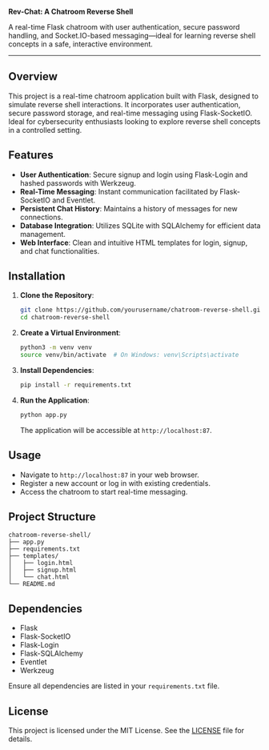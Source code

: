 **Rev-Chat: A Chatroom Reverse Shell**

A real-time Flask chatroom with user authentication, secure password handling, and Socket.IO-based messaging—ideal for learning reverse shell concepts in a safe, interactive environment.

---

## Overview

This project is a real-time chatroom application built with Flask, designed to simulate reverse shell interactions. It incorporates user authentication, secure password storage, and real-time messaging using Flask-SocketIO. Ideal for cybersecurity enthusiasts looking to explore reverse shell concepts in a controlled setting.

## Features

- **User Authentication**: Secure signup and login using Flask-Login and hashed passwords with Werkzeug.
- **Real-Time Messaging**: Instant communication facilitated by Flask-SocketIO and Eventlet.
- **Persistent Chat History**: Maintains a history of messages for new connections.
- **Database Integration**: Utilizes SQLite with SQLAlchemy for efficient data management.
- **Web Interface**: Clean and intuitive HTML templates for login, signup, and chat functionalities.

## Installation

1. **Clone the Repository**:
   ```bash
   git clone https://github.com/yourusername/chatroom-reverse-shell.git
   cd chatroom-reverse-shell
   ```

2. **Create a Virtual Environment**:
   ```bash
   python3 -m venv venv
   source venv/bin/activate  # On Windows: venv\Scripts\activate
   ```

3. **Install Dependencies**:
   ```bash
   pip install -r requirements.txt
   ```

4. **Run the Application**:
   ```bash
   python app.py
   ```
   The application will be accessible at `http://localhost:87`.

## Usage

- Navigate to `http://localhost:87` in your web browser.
- Register a new account or log in with existing credentials.
- Access the chatroom to start real-time messaging.

## Project Structure

```
chatroom-reverse-shell/
├── app.py
├── requirements.txt
├── templates/
│   ├── login.html
│   ├── signup.html
│   └── chat.html
└── README.md
```

## Dependencies

- Flask
- Flask-SocketIO
- Flask-Login
- Flask-SQLAlchemy
- Eventlet
- Werkzeug

Ensure all dependencies are listed in your `requirements.txt` file.

## License

This project is licensed under the MIT License. See the [LICENSE](LICENSE) file for details.
